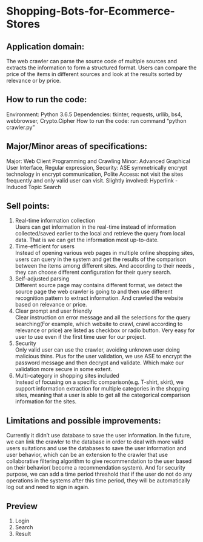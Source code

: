 # Shopping-Bots-for-Ecommerce-Stores
## Application domain:  
The web crawler can parse the source code of multiple sources and extracts the information to form a structured format. Users can compare the price of the items in different sources and look at the results sorted by relevance or by price.  

## How to run the code: 
Environment: Python 3.6.5
Dependencies: tkinter, requests, urllib, bs4, webbrowser, Crypto.Cipher
How to run the code: run command “python crawler.py”

## Major/Minor areas of specifications:
Major: Web Client Programming and Crawling
Minor: Advanced Graphical User Interface, Regular expression, Security: ASE symmetrically encrypt technology in encrypt communication, Polite Access: not visit the sites frequently and only valid user can visit.
Slightly involved: Hyperlink - Induced Topic Search

## Sell points:  
1) Real-time information collection  
Users can get information in the real-time instead of information collected/saved earlier to the local and retrieve the query from local data. That is we can get the information most up-to-date.
2) Time-efficient for users  
Instead of opening various web pages in multiple online shopping sites, users can query in the system and get the results of the comparison between the items among different sites. And according to their needs , they can choose different configuration for their query search.
3) Self-adjusted parsing  
Different source page may contains different format, we detect the source page the web crawler is going to and then use different recognition pattern to extract information. And crawled the website based on relevance or price.
4) Clear prompt and user friendly  
Clear instruction on error message and all the selections for the query searching(For example, which website to crawl, crawl according to relevance or price) are listed as checkbox or radio button. Very easy for user to use even if the first time user for our project.
5) Security  
Only valid user can use the crawler, avoiding unknown user doing malicious thins. 
             Plus for  the user validation, we use ASE to encrypt the password message and then 
             decrypt and  validate. Which make our validation more secure in some extent.
6) Multi-category in shopping sites included  
Instead of focusing on a specific comparison(e.g. T-shirt, skirt), we support information extraction for multiple categories in the shopping sites, meaning that a user is able to get all the categorical comparison information for the sites.  

## Limitations and possible improvements:  
Currently it didn’t use database to save the user information. In the future, we can link the crawler to the database in order to deal with more valid users suitations and use the databases to save the user information and user behavior, which can be an extension to the crawler that use collaborative filtering algorithm to give recommendation to the user based on their behavior( become a recommendation system). And for security purpose, we can add a time period threshold that if the user do not do any operations in the systems after this time period, they will be automatically log out and need to sign in again.

## Preview
1) Login
2) Search 
3) Result




